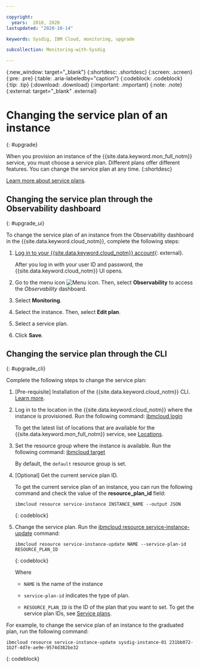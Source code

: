 ```yaml
---

copyright:
  years:  2018, 2020
lastupdated: "2020-10-14"

keywords: Sysdig, IBM Cloud, monitoring, upgrade

subcollection: Monitoring-with-Sysdig

---
```


{:new_window: target="_blank"}
{:shortdesc: .shortdesc}
{:screen: .screen}
{:pre: .pre}
{:table: .aria-labeledby="caption"}
{:codeblock: .codeblock}
{:tip: .tip}
{:download: .download}
{:important: .important}
{:note: .note}
{:external: target="_blank" .external}


# Changing the service plan of an instance
{: #upgrade}

When you provision an instance of the {{site.data.keyword.mon_full_notm}} service, you must choose a service plan. Different plans offer different features. You can change the service plan at any time.
{:shortdesc}

[Learn more about service plans](/docs/Monitoring-with-Sysdig?topic=Monitoring-with-Sysdig-pricing_plans).

## Changing the service plan through the Observability dashboard
{: #upgrade_ui}

To change the service plan of an instance from the Observability dashboard in the {{site.data.keyword.cloud_notm}}, complete the following steps:

1. [Log in to your {{site.data.keyword.cloud_notm}} account](https://cloud.ibm.com/login){: external}.

	After you log in with your user ID and password, the {{site.data.keyword.cloud_notm}} UI opens.

2. Go to the menu icon ![Menu icon](../../icons/icon_hamburger.svg). Then, select **Observability** to access the *Observability* dashboard.

3. Select **Monitoring**.

4. Select the instance. Then, select **Edit plan**. 

5. Select a service plan. 

6. Click **Save**.






## Changing the service plan through the CLI
{: #upgrade_cli}

Complete the following steps to change the service plan:

1. [Pre-requisite] Installation of the {{site.data.keyword.cloud_notm}} CLI. [Learn more](/docs/cli?topic=cli-getting-started).

2. Log in to the location in the {{site.data.keyword.cloud_notm}} where the instance is provisioned. Run the following command: [ibmcloud login](/docs/cli?topic=cli-ibmcloud_cli#ibmcloud_login)

    To get the latest list of locations that are available for the {{site.data.keyword.mon_full_notm}} service, see [Locations](/docs/Monitoring-with-Sysdig?topic=Monitoring-with-Sysdig-endpoints#endpoints_regions).

3. Set the resource group where the instance is available. Run the following command: [ibmcloud target](/docs/cli?topic=cli-ibmcloud_cli#ibmcloud_target)

    By default, the `default` resource group is set.

4. [Optional] Get the current service plan ID.

    To get the current service plan of an instance, you can run the following command and check the value of the **resource_plan_id** field:

    ```
    ibmcloud resource service-instance INSTANCE_NAME --output JSON
    ```
    {: codeblock}

4. Change the service plan. Run the [ibmcloud resource service-instance-update](/docs/cli?topic=cli-ibmcloud_commands_resource#ibmcloud_resource_service_instance_create) command:

    ```
    ibmcloud resource service-instance-update NAME --service-plan-id RESOURCE_PLAN_ID
    ```
    {: codeblock}

    Where

    * `NAME` is the name of the instance

    * `service-plan-id` indicates the type of plan.

    * `RESOURCE_PLAN_ID` is the ID of the plan that you want to set. To get the service plan IDs, see [Service plans](/docs/Monitoring-with-Sysdig?topic=Monitoring-with-Sysdig-pricing_plans).
    

For example, to change the service plan of an instance to the graduated plan, run the following command:

```
ibmcloud resource service-instance-update sysdig-instance-01 231bb072-1b2f-4d7e-ae9e-9574d382be32
```
{: codeblock}



